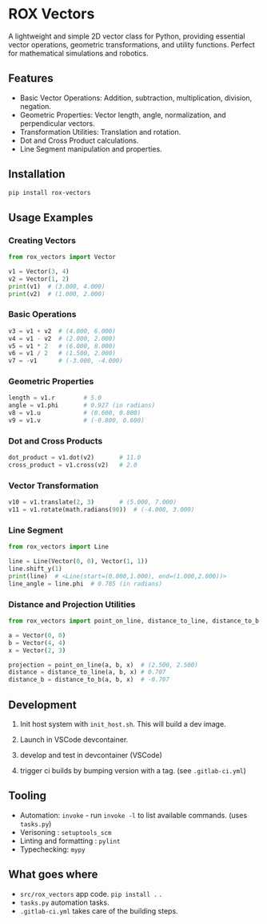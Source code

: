 
# ROX Vectors

A lightweight and simple 2D vector class for Python, providing essential vector operations, geometric transformations, and utility functions. Perfect for mathematical simulations and robotics.

## Features

- Basic Vector Operations: Addition, subtraction, multiplication, division, negation.
- Geometric Properties: Vector length, angle, normalization, and perpendicular vectors.
- Transformation Utilities: Translation and rotation.
- Dot and Cross Product calculations.
- Line Segment manipulation and properties.

## Installation

```sh
pip install rox-vectors
```

## Usage Examples

### Creating Vectors

```python
from rox_vectors import Vector

v1 = Vector(3, 4)
v2 = Vector(1, 2)
print(v1)  # (3.000, 4.000)
print(v2)  # (1.000, 2.000)
```

### Basic Operations

```python
v3 = v1 + v2  # (4.000, 6.000)
v4 = v1 - v2  # (2.000, 2.000)
v5 = v1 * 2   # (6.000, 8.000)
v6 = v1 / 2   # (1.500, 2.000)
v7 = -v1      # (-3.000, -4.000)
```

### Geometric Properties

```python
length = v1.r        # 5.0
angle = v1.phi       # 0.927 (in radians)
v8 = v1.u            # (0.600, 0.800)
v9 = v1.v            # (-0.800, 0.600)
```

### Dot and Cross Products

```python
dot_product = v1.dot(v2)       # 11.0
cross_product = v1.cross(v2)   # 2.0
```

### Vector Transformation

```python
v10 = v1.translate(2, 3)       # (5.000, 7.000)
v11 = v1.rotate(math.radians(90))  # (-4.000, 3.000)
```

### Line Segment

```python
from rox_vectors import Line

line = Line(Vector(0, 0), Vector(1, 1))
line.shift_y(1)
print(line)  # <Line(start=(0.000,1.000), end=(1.000,2.000))>
line_angle = line.phi  # 0.785 (in radians)
```

### Distance and Projection Utilities

```python
from rox_vectors import point_on_line, distance_to_line, distance_to_b

a = Vector(0, 0)
b = Vector(4, 4)
x = Vector(2, 3)

projection = point_on_line(a, b, x)  # (2.500, 2.500)
distance = distance_to_line(a, b, x) # 0.707
distance_b = distance_to_b(a, b, x)  # -0.707
```


## Development

1. Init host system with `init_host.sh`. This will build a dev image.
2. Launch in VSCode devcontainer.


1. develop and test in devcontainer (VSCode)
2. trigger ci builds by bumping version with a tag. (see `.gitlab-ci.yml`)

## Tooling

* Automation: `invoke` - run `invoke -l` to list available commands. (uses `tasks.py`)
* Verisoning : `setuptools_scm`
* Linting and formatting : `pylint`
* Typechecking: `mypy`

## What goes where
* `src/rox_vectors` app code. `pip install .` .
* `tasks.py` automation tasks.
* `.gitlab-ci.yml` takes care of the building steps.
